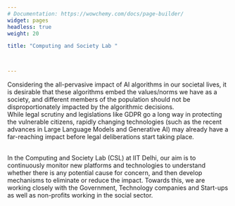 ```yaml
---
# Documentation: https://wowchemy.com/docs/page-builder/
widget: pages
headless: true
weight: 20

title: "Computing and Society Lab "



---
```


Considering the all-pervasive impact of AI algorithms in our societal lives, it is desirable that these algorithms embed the values/norms we have as a society, and different members of the population should not be disproportionately impacted by the algorithmic decisions. 
<br>
While legal scrutiny and legislations like GDPR go a long way in protecting the vulnerable citizens, rapidly changing technologies (such as the recent advances in Large Language Models and Generative AI) may already have a far-reaching impact before legal deliberations start taking place.

<br>
In the Computing and Society Lab (CSL) at IIT Delhi, our aim is to continuously monitor new platforms and technologies to understand whether there is any potential cause for concern, and then develop mechanisms to eliminate or reduce the impact. Towards this, we are working closely with the Government, Technology companies and Start-ups as well as non-profits working in the social sector.
